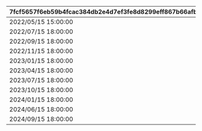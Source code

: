 |7fcf5657f6eb59b4fcac384db2e4d7ef3fe8d8299eff867b66afb6e1814852f3|10d70e03998043c72b21d6870f3943c37b244cc73918939f365bedfb45802318|811e504cb77be5f4a94f4318d9bf4eff15c0b5ed25126e155c5a29396d92eaff|176f9f499ddd86ba1eb2e0eb56b0ac1c65cc459d8cca6c9c8666bdaec5d73cac|8de10d157a6d12f9ba340f1059c3a714bd5e08affc200995e5e4ddd778467a40|aaa25035a4e1da55a17540286217ab7541af22a24354fedce67fc921c0ab16dc|
| --- | --- | --- | --- | --- | --- |
|2022/05/15 15:00:00|2022/05/22 4:59:59|2022/05/17 5:00:00|2022/05/21 4:59:59|2022/05/25 14:59:59|32001|
|2022/07/15 18:00:00|2022/07/24 4:59:59|2022/07/19 5:00:00|2022/07/23 4:59:59|2022/07/27 14:59:59|32002|
|2022/09/15 18:00:00|2022/09/21 4:59:59|2022/09/16 5:00:00|2022/09/20 4:59:59|2022/09/24 14:59:59|32003|
|2022/11/15 18:00:00|2022/11/23 4:59:59|2022/11/18 5:00:00|2022/11/22 4:59:59|2022/11/26 14:59:59|32004|
|2023/01/15 18:00:00|2023/01/22 4:59:59|2023/01/17 5:00:00|2023/01/21 4:59:59|2023/01/25 14:59:59|32005|
|2023/04/15 18:00:00|2023/04/23 4:59:59|2023/04/18 5:00:00|2023/04/22 4:59:59|2023/04/26 14:59:59|32006|
|2023/07/15 18:00:00|2023/07/24 4:59:59|2023/07/19 5:00:00|2023/07/23 4:59:59|2023/07/27 14:59:59|32007|
|2023/10/15 18:00:00|2023/10/23 4:59:59|2023/10/18 5:00:00|2023/10/22 4:59:59|2023/10/26 14:59:59|32008|
|2024/01/15 18:00:00|2024/01/23 4:59:59|2024/01/18 5:00:00|2024/01/22 4:59:59|2024/01/26 14:59:59|32009|
|2024/06/15 18:00:00|2024/06/23 4:59:59|2024/06/18 5:00:00|2024/06/22 4:59:59|2024/06/26 14:59:59|32010|
|2024/09/15 18:00:00|2024/09/23 4:59:59|2024/09/18 5:00:00|2024/09/22 4:59:59|2024/09/26 14:59:59|32011|